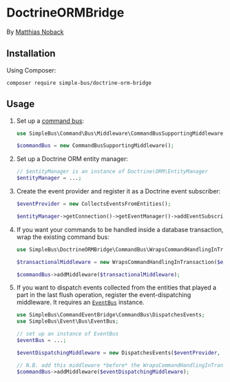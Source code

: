 # DoctrineORMBridge

By [Matthias Noback](http://php-and-symfony.matthiasnoback.nl/)

## Installation

Using Composer:

    composer require simple-bus/doctrine-orm-bridge

## Usage

1. Set up a [command bus](https://github.com/SimpleBus/CommandBus):

    ```php
    use SimpleBus\Command\Bus\Middleware\CommandBusSupportingMiddleware;

    $commandBus = new CommandBusSupportingMiddleware();
    ```

2. Set up a Doctrine ORM entity manager:

    ```php
    // $entityManager is an instance of Doctrine\ORM\EntityManager
    $entityManager = ...;
    ```

3. Create the event provider and register it as a Doctrine event subscriber:

    ```php
    $eventProvider = new CollectsEventsFromEntities();

    $entityManager->getConnection()->getEventManager()->addEventSubscriber($eventSubscriber);
    ```

3. If you want your commands to be handled inside a database transaction, wrap the existing command bus:

    ```php
    use SimpleBus\DoctrineORMBridge\CommandBus\WrapsCommandHandlingInTransaction;

    $transactionalMiddleware = new WrapsCommandHandlingInTransaction($entityManager);

    $commandBus->addMiddleware($transactionalMiddleware);
    ```

4. If you want to dispatch events collected from the entities that played a part in the last flush operation, register
the event-dispatching middleware. It requires an [`EventBus`](https://github.com/SimpleBus/EventBus) instance.

    ```php
    use SimpleBus\CommandEventBridge\CommandBus\DispatchesEvents;
    use SimpleBus\Event\Bus\EventBus;

    // set up an instance of EventBus
    $eventBus = ...;

    $eventDispatchingMiddleware = new DispatchesEvents($eventProvider, $eventBus);

    // N.B. add this middleware *before* the WrapsCommandHandlingInTransaction middleware
    $commandBus->addMiddleware($eventDispatchingMiddleware);
    ```
